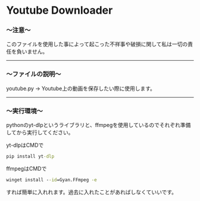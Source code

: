 # Youtube Downloader
### ～注意～

このファイルを使用した事によって起こった不祥事や破損に関して私は一切の責任を負いません。

---

### ～ファイルの説明～

youtube.py → Youtube上の動画を保存したい際に使用します。

---

### ～実行環境～

pythonのyt-dlpというライブラリと、ffmpegを使用しているのでそれぞれ準備してから実行してください。

yt-dlpはCMDで
```cmd
pip install yt-dlp
```

ffmpegはCMDで
```cmd
winget install --id=Gyan.FFmpeg -e
```

すれば簡単に入れれます。過去に入れたことがあればしなくていいです。
